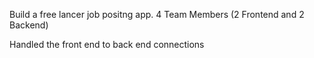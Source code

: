 Build a free lancer job positng app. 4 Team Members (2 Frontend and 2 Backend)

Handled the front end to back end connections

